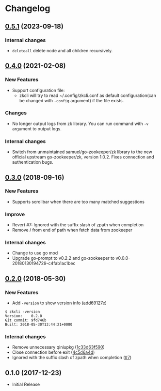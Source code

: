 # Changelog

## [0.5.1] (2023-09-18)

### Internal changes

* `deleteall` delete node and all children recursively.

## [0.4.0] (2021-02-08)

### New Features

* Support configuration file:
  * zkcli will try to read ~/.config/zkcli.conf as default configuration(can be changed with `-config` argument) if the file exists.

### Changes

* No longer output logs from zk library. You can run command with `-v` argument to output logs.

### Internal changes

* Switch from unmaintained samuel/go-zookeeper/zk library to the new official
  upstream go-zookeeper/zk, version 1.0.2. Fixes connection and authentication
  bugs.

## [0.3.0] (2018-09-16)

### New Features

* Supports scrollbar when there are too many matched suggestions

### Improve

* Revert #7: Ignored with the suffix slash of zpath when completion
* Remove / from end of path when fetch data from zookeeper

### Internal changes

* Change to use go mod
* Upgrade go-prompt to v0.2.2 and go-zookeeper to v0.0.0-20180130194729-c4fab1ac1bec


## [0.2.0] (2018-05-30)

### New Features

* Add `-version` to show version info ([add69127e](https://github.com/let-us-go/zkcli/commit/add69127e15a855f934629ef437286d416122fc8))

```
$ zkcli -version
Version:	0.2.0
Git commit:	9fd746b
Built: 2018-05-30T13:44:21+0000
```

### Internal changes

* Remove unnecessary qiniupkg ([1c33d63f590](https://github.com/let-us-go/zkcli/commit/1c33d63f590598c166ef0fcb4eb6554ca8bdee1c))
* Close connection before exit ([4c5d6a4d](https://github.com/let-us-go/zkcli/commit/4c5d6a4dc16d28deec01df6c873e69b27b985f61))
* Ignored with the suffix slash of zpath when completion ([#7](https://github.com/let-us-go/zkcli/pull/7))


## 0.1.0 (2017-12-23)

* Initial Release


[0.2.0]: https://github.com/let-us-go/zkcli/compare/v0.1.0...v0.2.0
[0.3.0]: https://github.com/let-us-go/zkcli/compare/v0.2.0...v0.3.0
[0.4.0]: https://github.com/let-us-go/zkcli/compare/v0.3.0...v0.4.0
[0.5.1]: https://github.com/kyzy540/zkcli/tree/v0.5.1
